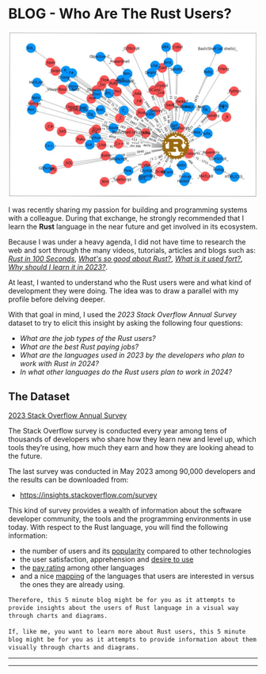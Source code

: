 # BLOG - Who Are The Rust Users?

![Alt text](./images/Rust_Blog_Header_Image.png)<p align="center">

I was recently sharing my passion for building and programming systems with a colleague. During that exchange, he strongly recommended that I learn the **Rust** language in the near future  and get involved in its ecosystem.

Because I was under a heavy agenda, I did not have time to research the web and sort through the many videos, tutorials, articles and blogs such as: _[Rust in 100 Seconds](https://www.youtube.com/watch?v=5C_HPTJg5ek)_, _[What's so good about Rust?](https://developer.ibm.com/articles/os-developers-know-rust/)_, _[What is it used fort?](https://yalantis.com/blog/rust-market-overview/)_, _[Why should I learn it in 2023?](https://www.i2tutorials.com/five-reasons-why-you-should-learn-rust-in-2023/)_.

At least, I wanted to understand who the Rust users were and what kind of development they were doing. The idea was to draw a parallel with my profile before delving deeper. 

With that goal in mind, I used the *2023 Stack Overflow Annual Survey* dataset to try to elicit this insight by asking the following four questions:
- *What are the job types of the Rust users?*
- *What are the best Rust paying jobs?*
- *What are the languages used in 2023 by the developers who plan to work with Rust in 2024?*
- *In what other languages do the Rust users plan to work in 2024?*

## The Dataset

[2023 Stack Overflow Annual Survey](https://survey.stackoverflow.co/2023/)

The Stack Overflow survey is conducted every year among tens of thousands of developers who share how they learn new and level up, 
which tools they’re using, how much they earn and how they are looking ahead to the future.

The last survey was conducted in May 2023 among 90,000 developers and the results can be downloaded from:
- https://insights.stackoverflow.com/survey  

This kind of survey provides a wealth of information about the software developer community, the tools and the 
programming environments in use today.
With respect to the Rust language, you will find the following information:
- the number of users and its [popularity](https://survey.stackoverflow.co/2023/#section-most-popular-technologies-programming-scripting-and-markup-languages) compared to other technologies  
- the user satisfaction, apprehension and [desire to use](https://survey.stackoverflow.co/2023/#section-admired-and-desired-programming-scripting-and-markup-languages)
- the [pay rating](https://survey.stackoverflow.co/2023/#section-top-paying-technologies-top-paying-technologies) among other languages
- and a nice [mapping](https://survey.stackoverflow.co/2023/#section-worked-with-vs-want-to-work-with-programming-scripting-and-markup-languages) of the languages that users are interested in versus the ones they are already using. 






```
Therefore, this 5 minute blog might be for you as it attempts to provide insights about the users of Rust language in a visual way through charts and diagrams. 

If, like me, you want to learn more about Rust users, this 5 minute blog might be for you as it attempts to provide information about them visually through charts and diagrams.

```

---------------
---------------






  